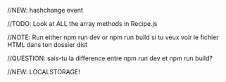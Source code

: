 //NEW: 
hashchange event

//TODO: 
Look at ALL the array methods in Recipe.js


//NOTE: Run either npm run dev or npm run build si tu veux voir le fichier HTML dans ton dossier dist

//QUESTION: sais-tu la difference entre npm run dev et npm run build?

//NEW: LOCALSTORAGE!